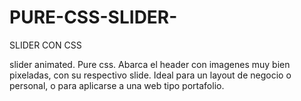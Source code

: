 # PURE-CSS-SLIDER-
SLIDER CON CSS

slider animated. Pure css. Abarca el header con imagenes muy bien pixeladas,
con su respectivo slide. Ideal para un layout de negocio o personal, o para aplicarse
a una web tipo portafolio.
